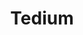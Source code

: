 ---
title: "Tedium"
type: "Link"
link: "https://tedium.co/"
Desc: "'Can boring things be made interesting?' Yes, yes they can."
draft: false
_build:
     list: true
     render: false
---